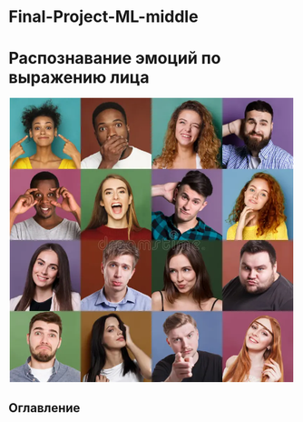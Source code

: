 # Final-Project-ML-middle
# Распознавание эмоций по выражению лица

<p align="center"><img src="/imgs/Эмоции.webp" width="500" alt="Эмоции"></p>

## Оглавление
